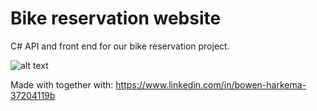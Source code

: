 # Bike reservation website
C# API and front end for our bike reservation project. 

![alt text](https://media.discordapp.net/attachments/819506987834146826/925021023894663168/pic.JPG)

Made with together with:
https://www.linkedin.com/in/bowen-harkema-37204119b
